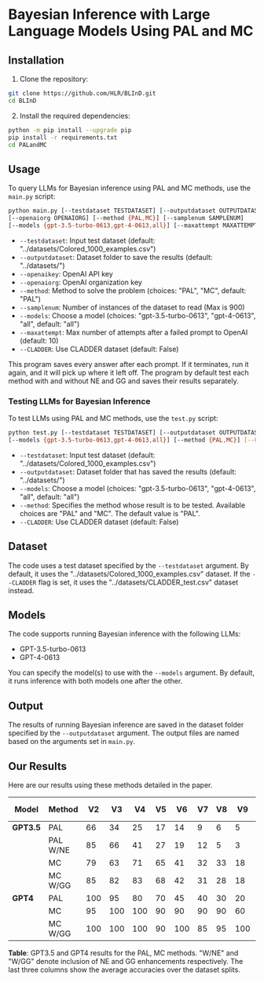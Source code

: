 # Bayesian Inference with Large Language Models Using PAL and MC

## Installation

1. Clone the repository:
```bash
git clone https://github.com/HLR/BLInD.git
cd BLInD
```
2. Install the required dependencies:
```bash
python -m pip install --upgrade pip
pip install -r requirements.txt
cd PALandMC
```

## Usage

To query LLMs for Bayesian inference using PAL and MC methods, use the `main.py` script:
```bash
python main.py [--testdataset TESTDATASET] [--outputdataset OUTPUTDATASET] [--openaikey OPENAIKEY]
[--openaiorg OPENAIORG] [--method {PAL,MC}] [--samplenum SAMPLENUM]
[--models {gpt-3.5-turbo-0613,gpt-4-0613,all}] [--maxattempt MAXATTEMPT] [--CLADDER]
```

- `--testdataset`: Input test dataset (default: "../datasets/Colored_1000_examples.csv")
- `--outputdataset`: Dataset folder to save the results (default: "../datasets/")
- `--openaikey`: OpenAI API key
- `--openaiorg`: OpenAI organization key
- `--method`: Method to solve the problem (choices: "PAL", "MC", default: "PAL")
- `--samplenum`: Number of instances of the dataset to read (Max is 900)
- `--models`: Choose a model (choices: "gpt-3.5-turbo-0613", "gpt-4-0613", "all", default: "all")
- `--maxattempt`: Max number of attempts after a failed prompt to OpenAI (default: 10)
- `--CLADDER`: Use CLADDER dataset (default: False)

This program saves every answer after each prompt. If it terminates, run it again, and it will pick up where it left off. The program by default test each method with and without NE and GG and saves their results separately.

### Testing LLMs for Bayesian Inference


To test LLMs using PAL and MC methods, use the `test.py` script:
```bash
python test.py [--testdataset TESTDATASET] [--outputdataset OUTPUTDATASET]
[--models {gpt-3.5-turbo-0613,gpt-4-0613,all}] [--method {PAL,MC}] [--CLADDER]
```
- `--testdataset`: Input test dataset (default: "../datasets/Colored_1000_examples.csv")
- `--outputdataset`: Dataset folder that has saved the results (default: "../datasets/")
- `--models`: Choose a model (choices: "gpt-3.5-turbo-0613", "gpt-4-0613", "all", default: "all")
- `--method`: Specifies the method whose result is to be tested. Available choices are "PAL" and "MC". The default value is "PAL".
- `--CLADDER`: Use CLADDER dataset (default: False)

## Dataset

The code uses a test dataset specified by the `--testdataset` argument. By default, it uses the "../datasets/Colored_1000_examples.csv" dataset. If the `--CLADDER` flag is set, it uses the "../datasets/CLADDER_test.csv" dataset instead.

## Models

The code supports running Bayesian inference with the following LLMs:
- GPT-3.5-turbo-0613
- GPT-4-0613

You can specify the model(s) to use with the `--models` argument. By default, it runs inference with both models one after the other.

## Output

The results of running Bayesian inference are saved in the dataset folder specified by the `--outputdataset` argument. The output files are named based on the arguments set in `main.py`.

## Our Results

Here are our results using these methods detailed in the paper.

| Model | Method   | V2 | V3 | V4 | V5 | V6 | V7 | V8 | V9 | V10 | V2-5 | V6-10 | V2-10 |
|-------|----------|----|----|----|----|----|----|----|----|-----|------|-------|------|
| **GPT3.5** | PAL       | 66 | 34 | 25 | 17 | 14 | 9  | 6  | 5  | 2   | 35   | 7     | 19   |
|       | PAL W/NE  | 85 | 66 | 41 | 27 | 19 | 12 | 5  | 3  | 6   | 54   | 9     | 29   |
|       | MC        | 79 | 63 | 71 | 65 | 41 | 32 | 33 | 18 | 14  | 69   | 27    | 46   |
|       | MC W/GG   | 85 | 82 | 83 | 68 | 42 | 31 | 28 | 18 | 8   | 79   | 25    | 49   |
| **GPT4**   | PAL       | 100| 95 | 80 | 70 | 45 | 40 | 30 | 20 | 10  | 86   | 29    | 54   |
|       | MC        | 95 | 100| 100| 90 | 90 | 90 | 90 | 60 | 60  | 96   | 78    | 86   |
|       | MC W/GG   | 100| 100| 100| 90 | 100| 85 | 95 | 100| 70  | 97   | 90    | 93   |

**Table**: GPT3.5 and GPT4 results for the PAL, MC methods. "W/NE" and "W/GG" denote inclusion of NE and GG enhancements respectively. The last three columns show the average accuracies over the dataset splits.


